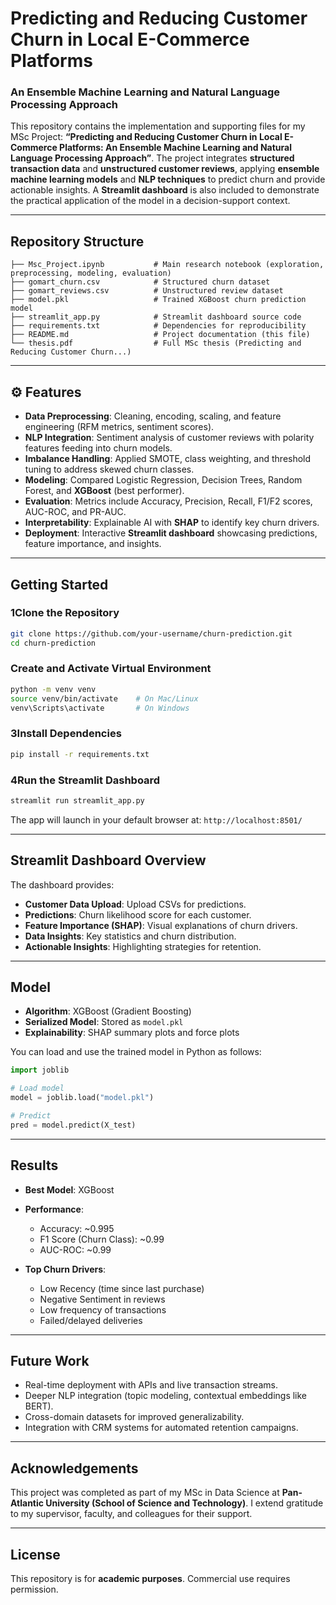 # Predicting and Reducing Customer Churn in Local E-Commerce Platforms

### An Ensemble Machine Learning and Natural Language Processing Approach

This repository contains the implementation and supporting files for my MSc Project: **“Predicting and Reducing Customer Churn in Local E-Commerce Platforms: An Ensemble Machine Learning and Natural Language Processing Approach”**. The project integrates **structured transaction data** and **unstructured customer reviews**, applying **ensemble machine learning models** and **NLP techniques** to predict churn and provide actionable insights. A **Streamlit dashboard** is also included to demonstrate the practical application of the model in a decision-support context.

---

## Repository Structure

```
├── Msc_Project.ipynb           # Main research notebook (exploration, preprocessing, modeling, evaluation)
├── gomart_churn.csv            # Structured churn dataset
├── gomart_reviews.csv          # Unstructured review dataset
├── model.pkl                   # Trained XGBoost churn prediction model
├── streamlit_app.py            # Streamlit dashboard source code
├── requirements.txt            # Dependencies for reproducibility
├── README.md                   # Project documentation (this file)
└── thesis.pdf                  # Full MSc thesis (Predicting and Reducing Customer Churn...)
```

---

## ⚙️ Features

* **Data Preprocessing**: Cleaning, encoding, scaling, and feature engineering (RFM metrics, sentiment scores).
* **NLP Integration**: Sentiment analysis of customer reviews with polarity features feeding into churn models.
* **Imbalance Handling**: Applied SMOTE, class weighting, and threshold tuning to address skewed churn classes.
* **Modeling**: Compared Logistic Regression, Decision Trees, Random Forest, and **XGBoost** (best performer).
* **Evaluation**: Metrics include Accuracy, Precision, Recall, F1/F2 scores, AUC-ROC, and PR-AUC.
* **Interpretability**: Explainable AI with **SHAP** to identify key churn drivers.
* **Deployment**: Interactive **Streamlit dashboard** showcasing predictions, feature importance, and insights.

---

## Getting Started

### 1️Clone the Repository

```bash
git clone https://github.com/your-username/churn-prediction.git
cd churn-prediction
```

### Create and Activate Virtual Environment

```bash
python -m venv venv
source venv/bin/activate    # On Mac/Linux
venv\Scripts\activate       # On Windows
```

### 3️Install Dependencies

```bash
pip install -r requirements.txt
```

### 4️Run the Streamlit Dashboard

```bash
streamlit run streamlit_app.py
```

The app will launch in your default browser at:
 `http://localhost:8501/`

---

## Streamlit Dashboard Overview

The dashboard provides:

* **Customer Data Upload**: Upload CSVs for predictions.
* **Predictions**: Churn likelihood score for each customer.
* **Feature Importance (SHAP)**: Visual explanations of churn drivers.
* **Data Insights**: Key statistics and churn distribution.
* **Actionable Insights**: Highlighting strategies for retention.

---

## Model

* **Algorithm**: XGBoost (Gradient Boosting)
* **Serialized Model**: Stored as `model.pkl`
* **Explainability**: SHAP summary plots and force plots

You can load and use the trained model in Python as follows:

```python
import joblib

# Load model
model = joblib.load("model.pkl")

# Predict
pred = model.predict(X_test)
```

---

## Results

* **Best Model**: XGBoost
* **Performance**:

  * Accuracy: ~0.995
  * F1 Score (Churn Class): ~0.99
  * AUC-ROC: ~0.99
* **Top Churn Drivers**:

  * Low Recency (time since last purchase)
  * Negative Sentiment in reviews
  * Low frequency of transactions
  * Failed/delayed deliveries

---

## Future Work

* Real-time deployment with APIs and live transaction streams.
* Deeper NLP integration (topic modeling, contextual embeddings like BERT).
* Cross-domain datasets for improved generalizability.
* Integration with CRM systems for automated retention campaigns.

---

## Acknowledgements

This project was completed as part of my MSc in Data Science at **Pan-Atlantic University (School of Science and Technology)**. I extend gratitude to my supervisor, faculty, and colleagues for their support.

---

## License

This repository is for **academic purposes**. Commercial use requires permission.

